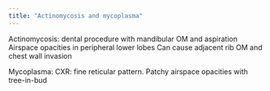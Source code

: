 ```yaml
---
title: "Actinomycosis and mycoplasma"
---
```

Actinomycosis: dental procedure with mandibular OM and aspiration
Airspace opacities in peripheral lower lobes
Can cause adjacent rib OM and chest wall invasion

Mycoplasma:
CXR: fine reticular pattern.
Patchy airspace opacities with tree-in-bud

